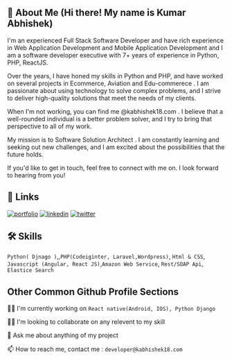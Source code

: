 ## 🚀 About Me (Hi there! My name is Kumar Abhishek)
I'm an experienced Full Stack Software Developer and have rich experience in
Web Application Development and Mobile Application Development  and I am a software developer executive  with 7+ years of experience in Python, PHP, ReactJS.

Over the years, I have honed my skills in Python and PHP, and have worked on several projects in Ecommerce, Aviation and Edu-commerece . I am passionate about using technology to solve complex problems, and I strive to deliver high-quality solutions that meet the needs of my clients.

When I'm not working, you can find me @kabhishek18.com . I believe that a well-rounded individual is a better problem solver, and I try to bring that perspective to all of my work.

My mission is to Software Solution Architect . I am constantly learning and seeking out new challenges, and I am excited about the possibilities that the future holds.

If you'd like to get in touch, feel free to connect with me on. I look forward to hearing from you!


## 🔗 Links
[![portfolio](https://img.shields.io/badge/my_portfolio-000?style=for-the-badge&logo=ko-fi&logoColor=white)](https://kabhishek18.com/) 
[![linkedin](https://img.shields.io/badge/linkedin-0A66C2?style=for-the-badge&logo=linkedin&logoColor=white)](https://www.linkedin.com/in/kabhishek18)
[![twitter](https://img.shields.io/badge/twitter-1DA1F2?style=for-the-badge&logo=twitter&logoColor=white)](https://twitter.com/kabhishek18)


## 🛠 Skills
`Python( Djnago )`,,`PHP(Codeiginter, Laravel,Wordpress)`, 
`Html & CSS`, `Javascript (Angular, React JS)`,`Amazon Web Service`, `Rest/SOAP Api`,  `Elastice Search`


## Other Common Github Profile Sections
👩‍💻 I'm currently working on `React native(Android, IOS), Python Django`

👯‍♀️ I'm looking to collaborate on any relevent to my skill

💬 Ask me about anything of my project 

📫 How to reach me, contact me : `developer@kabhishek18.com`
